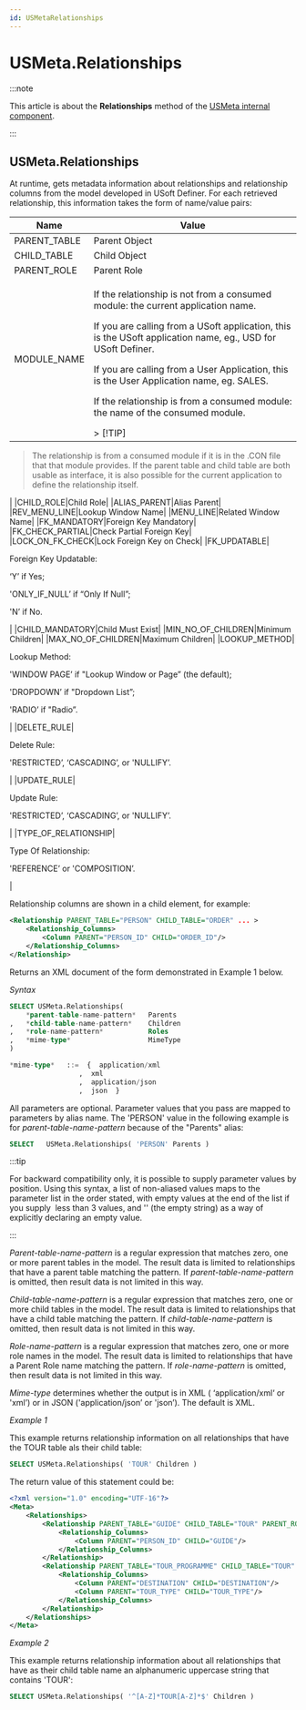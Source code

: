 ```yaml
---
id: USMetaRelationships
---
```


# USMeta.Relationships




:::note

This article is about the **Relationships** method of the [USMeta internal component](/docs/Extensions/USMeta_internal_component).

:::

## **USMeta.Relationships**

At runtime, gets metadata information about relationships and relationship columns from the model developed in USoft Definer. For each retrieved relationship, this information takes the form of name/value pairs:

|**Name**|**Value**|
|--------|--------|
|PARENT_TABLE|Parent Object|
|CHILD_TABLE|Child Object|
|PARENT_ROLE|Parent Role|
|MODULE_NAME|<p>If the relationship is not from a consumed module: the current application name.</p><p>If you are calling from a USoft application, this is the USoft application name, eg., USD for USoft Definer.</p><p>If you are calling from a User Application, this is the User Application name, eg. SALES.</p><p>If the relationship is from a consumed module: the name of the consumed module.</p>> [!TIP]
> The relationship is from a consumed module if it is in the .CON file that that module provides.
> If the parent table and child table are both usable as interface, it is also possible for the current application to define the relationship itself.

|
|CHILD_ROLE|Child Role|
|ALIAS_PARENT|Alias Parent|
|REV_MENU_LINE|Lookup Window Name|
|MENU_LINE|Related Window Name|
|FK_MANDATORY|Foreign Key Mandatory|
|FK_CHECK_PARTIAL|Check Partial Foreign Key|
|LOCK_ON_FK_CHECK|Lock Foreign Key on Check|
|FK_UPDATABLE|<p>Foreign Key Updatable:</p><p>‘Y’ if Yes;</p><p>'ONLY_IF_NULL’ if “Only If Null”;</p><p>'N’ if No.</p>|
|CHILD_MANDATORY|Child Must Exist|
|MIN_NO_OF_CHILDREN|Minimum Children|
|MAX_NO_OF_CHILDREN|Maximum Children|
|LOOKUP_METHOD|<p>Lookup Method:</p><p>'WINDOW PAGE’ if "Lookup Window or Page” (the default);</p><p>'DROPDOWN’ if "Dropdown List”;</p><p>'RADIO’ if "Radio”.</p>|
|DELETE_RULE|<p>Delete Rule:</p><p>'RESTRICTED’, ‘CASCADING’, or 'NULLIFY’.</p>|
|UPDATE_RULE|<p>Update Rule:</p><p>'RESTRICTED’, ‘CASCADING’, or 'NULLIFY’.</p>|
|TYPE_OF_RELATIONSHIP|<p>Type Of Relationship:</p><p>'REFERENCE’ or 'COMPOSITION’.</p>|



Relationship columns are shown in a child element, for example:

```xml
<Relationship PARENT_TABLE="PERSON" CHILD_TABLE="ORDER" ... >
    <Relationship_Columns>
        <Column PARENT="PERSON_ID" CHILD="ORDER_ID"/>
    </Relationship_Columns>
</Relationship>
```

Returns an XML document of the form demonstrated in Example 1 below.

*Syntax*

```sql
SELECT USMeta.Relationships(
    *parent-table-name-pattern*   Parents
,   *child-table-name-pattern*    Children
,   *role-name-pattern*           Roles
,   *mime-type*                   MimeType
)

*mime-type*   ::=  {  application/xml
                 ,  xml
                 ,  application/json
                 ,  json  }
```

All parameters are optional. Parameter values that you pass are mapped to parameters by alias name. The 'PERSON' value in the following example is for *parent-table-name-pattern* because of the "Parents" alias:

```sql
SELECT   USMeta.Relationships( 'PERSON' Parents )
```


:::tip

For backward compatibility only, it is possible to supply parameter values by position. Using this syntax, a list of non-aliased values maps to the parameter list in the order stated, with empty values at the end of the list if you supply  less than 3 values, and '' (the empty string) as a way of explicitly declaring an empty value.

:::

*Parent-table-name-pattern* is a regular expression that matches zero, one or more parent tables in the model. The result data is limited to relationships that have a parent table matching the pattern. If *parent-table-name-pattern* is omitted, then result data is not limited in this way.

*Child-table-name-pattern* is a regular expression that matches zero, one or more child tables in the model. The result data is limited to relationships that have a child table matching the pattern. If *child-table-name-pattern* is omitted, then result data is not limited in this way.

*Role-name-pattern* is a regular expression that matches zero, one or more role names in the model. The result data is limited to relationships that have a Parent Role name matching the pattern. If *role-name-pattern* is omitted, then result data is not limited in this way.

*Mime-type* determines whether the output is in XML ( ‘application/xml‘ or 'xml’) or in JSON ('application/json’ or 'json’). The default is XML.

*Example 1*

This example returns relationship information on all relationships that have the TOUR table als their child table:

```sql
SELECT USMeta.Relationships( 'TOUR' Children )
```

The return value of this statement could be:

```xml
<?xml version="1.0" encoding="UTF-16"?>
<Meta>
	<Relationships>
		<Relationship PARENT_TABLE="GUIDE" CHILD_TABLE="TOUR" PARENT_ROLE="GUIDES" MODULE_NAME="TRAVEL" CHILD_ROLE="are guided by" ALIAS_PARENT="" REV_MENU_LINE="Persons guiding Tours" MENU_LINE="Tours guided by this Person" FK_MANDATORY="N" FK_CHECK_PARTIAL="Y" LOCK_ON_FK_CHECK="Y" FK_UPDATABLE="Y" CHILD_MANDATORY="N" MIN_NO_OF_CHILDREN="0" MAX_NO_OF_CHILDREN="0" LOOKUP_METHOD="WINDOW PAGE" DELETE_RULE="RESTRICTED" UPDATE_RULE="RESTRICTED" TYPE_OF_RELATIONSHIP="REFERENCE">
			<Relationship_Columns>
				<Column PARENT="PERSON_ID" CHILD="GUIDE"/>
			</Relationship_Columns>
		</Relationship>
		<Relationship PARENT_TABLE="TOUR_PROGRAMME" CHILD_TABLE="TOUR" PARENT_ROLE="IS FOLLOWED BY" MODULE_NAME="TRAVEL" CHILD_ROLE="follows" ALIAS_PARENT="" REV_MENU_LINE="Tour_programmes is followed by tour" MENU_LINE="Tours is followed by tour_programme" FK_MANDATORY="Y" FK_CHECK_PARTIAL="Y" LOCK_ON_FK_CHECK="Y" FK_UPDATABLE="Y" CHILD_MANDATORY="N" MIN_NO_OF_CHILDREN="0" MAX_NO_OF_CHILDREN="0" LOOKUP_METHOD="WINDOW PAGE" DELETE_RULE="RESTRICTED" UPDATE_RULE="CASCADING" TYPE_OF_RELATIONSHIP="REFERENCE">
			<Relationship_Columns>
				<Column PARENT="DESTINATION" CHILD="DESTINATION"/>
				<Column PARENT="TOUR_TYPE" CHILD="TOUR_TYPE"/>
			</Relationship_Columns>
		</Relationship>
	</Relationships>
</Meta>
```

*Example 2*

This example returns relationship information about all relationships that have as their child table name an alphanumeric uppercase string that contains 'TOUR':

```sql
SELECT USMeta.Relationships( '^[A-Z]*TOUR[A-Z]*$' Children )
```

 